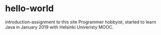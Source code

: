 # hello-world
introduction-assignment to this site
Programmer hobbyist, started to learn Java in January 2019 with Helsinki Univeristy MOOC.
